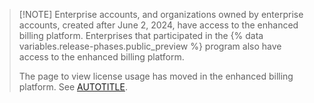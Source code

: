 >[!NOTE] Enterprise accounts, and organizations owned by enterprise accounts, created after June 2, 2024, have access to the enhanced billing platform. Enterprises that participated in the {% data variables.release-phases.public_preview %} program also have access to the enhanced billing platform.
>
> The page to view license usage has moved in the enhanced billing platform. See [AUTOTITLE](/billing/managing-your-billing/gathering-insights-on-your-spending#viewing-license-usage).
